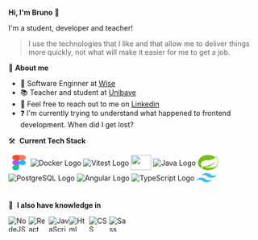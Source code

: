 __Hi, I'm Bruno__ 👋

I'm a student, developer and teacher!

> I use the technologies that I like and that allow me to deliver things more quickly, not what will make it easier for me to get a job.

🚀 __About me__
- 💼 Software Enginner at <a href="https://www.wises.com.br/" target="_blank">Wise</a>
- 📚 Teacher and student at <a href="https://unibave.net/" target="_blank">Unibave</a>
- 👥 Feel free to reach out to me on <a href="https://www.linkedin.com/in/bruno-cardozo-pereira-561b31196/" target="_blank">Linkedin</a>
- ❓ I'm currently trying to understand what happened to frontend development. When did I get lost?

🛠 &nbsp;__Current Tech Stack__
<div>
  <img align="center" alt="Figma Logo" height="30" width="40" src="https://raw.githubusercontent.com/devicons/devicon/master/icons/figma/figma-original.svg" >
  <img align="center" alt="Docker Logo" height="30" width="40" src="https://icongr.am/devicon/docker-original.svg?size=128&color=currentColor">
  <img align="center" alt="Vitest Logo" height="30" width="40" src="https://vitest.dev/logo.svg" >
  <img align="center" width="40" height="30" class="margin-top:20px" src="https://cdn.jsdelivr.net/gh/devicons/devicon/icons/nestjs/nestjs-plain.svg" />
  <img align="center" alt="Java Logo" height="30" width="40" src="https://icongr.am/devicon/java-original.svg?size=128&color=currentColor">
  <img align="center" alt="Spring Logo" height="30" width="40" src="https://raw.githubusercontent.com/devicons/devicon/master/icons/spring/spring-original.svg" >
  <img align="center" alt="PostgreSQL Logo" height="30" width="40" src="https://icongr.am/devicon/postgresql-original.svg" >
  <img align="center" alt="Angular Logo" height="30" width="40" src="https://icongr.am/devicon/angularjs-plain.svg?size=128&color=ee0918">
  <img align="center" alt="TypeScript Logo" height="30" width="40" src="https://icongr.am/devicon/typescript-plain.svg?size=128&color=currentColor">
  <img align="center" alt="TailwindCSS Logo" height="30" width="40" src="https://raw.githubusercontent.com/devicons/devicon/master/icons/tailwindcss/tailwindcss-plain.svg">
  <br><br>
</div>

🧠 &nbsp;__I also have knowledge in__
<div style="display: flex">
    <img align="center" alt="NodeJS Logo" height="30" width="40" src="https://icongr.am/devicon/nodejs-original.svg" >
    <img align="center" alt="React Logo" height="30" width="40" src="https://icongr.am/devicon/react-original.svg?size=128&color=currentColor">
    <img align="center" alt="JavaScript Logo" height="30" width="40" src="https://icongr.am/devicon/javascript-original.svg?size=128&color=currentColor">
    <img align="center" alt="Html Logo" height="30" width="40" src="https://icongr.am/devicon/html5-original.svg?size=128&color=currentColor">
    <img align="center" alt="CSS Logo" height="30" width="40" src="https://icongr.am/devicon/css3-original.svg?size=128&color=currentColor">
    <img align="center" alt="Sass Logo" height="30" width="40" src="https://icongr.am/devicon/sass-original.svg?size=128&color=ffffff">
</div>
